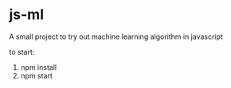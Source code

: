 # js-ml
A small project to try out machine learning algorithm in javascript

to start:
1. npm install
2. npm start

